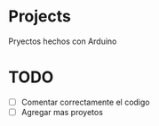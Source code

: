 # Projects
Pryectos hechos con Arduino

# TODO
- [ ] Comentar correctamente el codigo
- [ ] Agregar mas proyetos
